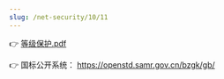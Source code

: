 ```yaml
---
slug: /net-security/10/11
---
```


👉  [等级保护.pdf](https://github.com/Penggeor/NetSecurity/blob/main/%E7%AC%AC%2013%20%E5%91%A8/%E8%AF%BE%E4%BB%B6/%E7%AD%89%E7%BA%A7%E4%BF%9D%E6%8A%A4.pdf)

👉 国标公开系统： https://openstd.samr.gov.cn/bzgk/gb/

